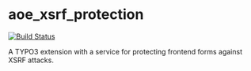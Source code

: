 # aoe_xsrf_protection
[![Build Status](https://travis-ci.org/AOEpeople/aoe_xsrf_protection.svg?branch=master)](https://travis-ci.org/AOEpeople/aoe_xsrf_protection)

A TYPO3 extension with a service for protecting frontend forms against XSRF attacks.

